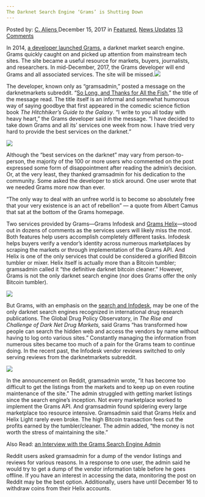 ```yaml
---
The Darknet Search Engine ‘Grams’ is Shutting Down
---
```

<article class="post-listing post-23916 post type-post status-publish format-standard has-post-thumbnail hentry category-deepdot-news category-news-updates tag-darknet tag-engine tag-grams tag-search tag-shutting">
    <div class="post-inner">
        <span>Posted by: <a href="https://www.deepdotweb.com/author/caliens/" title="">C. Aliens </a></span>
    <span>December 15, 2017</span>
    <span>in <a href="https://www.deepdotweb.com/category/deepdot-news/" rel="category tag">Featured</a>, <a href="https://www.deepdotweb.com/category/news-updates/" rel="category tag">News Updates</a></span>
    <span><a href="https://www.deepdotweb.com/2017/12/15/darknet-search-engine-grams-shutting/#comments">13 Comments</a></span>
    </p>
    <div class="clear"></div>
    <div class="entry">
    <p>In 2014, <a href="https://www.deepdotweb.com/grams-search-darknet-marketplaces/">a developer launched Grams</a>, a darknet market search engine. Grams quickly caught on and picked up attention from mainstream tech sites. The site became a useful resource for markets, buyers, journalists, and researchers. In mid-December, 2017, the Grams developer will end Grams and all associated services. The site will be missed.<img class="wp-image-23917 aligncenter" src="https://www.deepdotweb.com/wp-content/uploads/2017/12/word-image-22.png" srcset="https://www.deepdotweb.com/wp-content/uploads/2017/12/word-image-22.png 660w, https://www.deepdotweb.com/wp-content/uploads/2017/12/word-image-22-300x150.png 300w" sizes="(max-width: 660px) 100vw, 660px" /></p>
    <p>The developer, known only as “gramsadmin,” posted a message on the darknetmarkets subreddit. “<a href="https://www.reddit.com/r/grams/comments/7ikv9r/so_long_and_thanks_for_all_the_fish/">So Long, and Thanks for All the Fish</a>,” the title of the message read. The title itself is an informal and somewhat humorous way of saying goodbye that first appeared in the comedic science fiction book <em>The Hitchhiker&#8217;s Guide to the Galaxy</em>. “I write to you all today with heavy heart,” the Grams developer said in the message. “I have decided to take down Grams and all its&#8217; services one week from now. I have tried very hard to provide the best services on the darknet.”</p>
    <p><img class="wp-image-23918 aligncenter" src="https://www.deepdotweb.com/wp-content/uploads/2017/12/word-image-23.png" srcset="https://www.deepdotweb.com/wp-content/uploads/2017/12/word-image-23.png 800w, https://www.deepdotweb.com/wp-content/uploads/2017/12/word-image-23-300x188.png 300w" sizes="(max-width: 800px) 100vw, 800px" /></p>
    <p>Although the “best services on the darknet” may vary from person-to-person, the majority of the 100 or more users who commented on the post expressed some form of disappointment after reading the admin’s decision. Or, at the very least, they thanked gramsadmin for his dedication to the community. Some asked the developer to stick around. One user wrote that we needed Grams more now than ever.</p>
    <p>“The only way to deal with an unfree world is to become so absolutely free that your very existence is an act of rebellion” — a quote from Albert Camus that sat at the bottom of the Grams homepage.</p>
    <p>Two services provided by Grams—Grams Infodesk and <a href="https://www.deepdotweb.com/2014/06/22/introducing-grams-helix-bitcoins-cleaner/">Grams Helix</a>—stood out in dozens of comments as the services users will likely miss the most. Both features help users accomplish completely different tasks. Infodesk helps buyers verify a vendor’s identity across numerous marketplaces by scraping the markets or through implementation of the Grams API. And Helix is one of the only services that could be considered a glorified Bitcoin tumbler or mixer. Helix itself is actually more than a Bitcoin tumbler; gramsadmin called it “the definitive darknet bitcoin cleaner.” However, Grams is not the only darknet search engine (nor does Grams offer the only Bitcoin tumbler).</p>
    <p><img class="wp-image-23919 aligncenter" src="https://www.deepdotweb.com/wp-content/uploads/2017/12/word-image-24.png" srcset="https://www.deepdotweb.com/wp-content/uploads/2017/12/word-image-24.png 747w, https://www.deepdotweb.com/wp-content/uploads/2017/12/word-image-24-300x190.png 300w" sizes="(max-width: 747px) 100vw, 747px" /></p>
    <p>But Grams, with an emphasis on the <a href="https://www.deepdotweb.com/2014/05/31/introducing-grams-infodesk-features-part-1/">search and Infodesk</a>, may be one of the only darknet search engines recognized in international drug research publications. The Global Drug Policy Observatory, in <em>The Rise and Challenge of Dark Net Drug Markets, </em>said Grams “has transformed how people can search the hidden web and access the vendors by name without having to log onto various sites.” Constantly managing the information from numerous sites became too much of a pain for the Grams team to continue doing. In the recent past, the Infodesk vendor reviews switched to only serving reviews from the darknetmarkets subreddit.</p>
    <p><img class="wp-image-23920 aligncenter" src="https://www.deepdotweb.com/wp-content/uploads/2017/12/word-image-25.png" srcset="https://www.deepdotweb.com/wp-content/uploads/2017/12/word-image-25.png 672w, https://www.deepdotweb.com/wp-content/uploads/2017/12/word-image-25-300x223.png 300w" sizes="(max-width: 672px) 100vw, 672px" /></p>
    <p>In the announcement on Reddit, gramsadmin wrote, “it has become too difficult to get the listings from the markets and to keep up on even routine maintenance of the site.” The admin struggled with getting market listings since the search engine’s inception. Not every marketplace worked to implement the Grams API. And gramsadmin found spidering every large marketplace too resource intensive. Gramsadmin said that Grams Helix and Helix Light rarely even broke. The high Bitcoin transaction fees cut the profits earned by the tumbler/cleaner. The admin added, “the money is not worth the stress of maintaining the site.”</p>
    <p>Also Read: <a href="https://www.deepdotweb.com/grams-search-darknet-marketplaces/">an Interview with the Grams Search Engine Admin</a></p>
    <p>Reddit users asked gramsadmin for a dump of the vendor listings and reviews for various reasons. In a response to one user, the admin said he would try to get a dump of the vendor information table before he goes offline. If you have an interest in accessing the data, monitoring the post on Reddit may be the best option. Additionally, users have until December 16 to withdraw coins from their Helix accounts.</p>
    </div>
    <span style="display:none"><a href="https://www.deepdotweb.com/tag/darknet/" rel="tag">darknet</a> <a href="https://www.deepdotweb.com/tag/engine/" rel="tag">engine</a> <a href="https://www.deepdotweb.com/tag/grams/" rel="tag">grams</a> <a href="https://www.deepdotweb.com/tag/search/" rel="tag">search</a> <a href="https://www.deepdotweb.com/tag/shutting/" rel="tag">shutting</a></span> <span style="display:none" class="updated">2017-12-15</span>
    <div style="display:none" class="vcard author" itemprop="author" itemscope itemtype="http://schema.org/Person"><strong class="fn" itemprop="name"><a href="https://www.deepdotweb.com/author/caliens/" title="Posts by C. Aliens" rel="author">C. Aliens</a></strong></div>
    </div>
</article>

